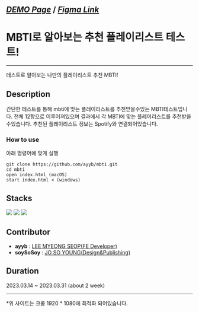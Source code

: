 *[DEMO Page](https://ayyb.github.io/mbti)* / *[Figma Link](https://www.figma.com/file/hCnpk7zQsKfV8a7GnQ26Vh/mbti_mobile_design_0324?node-id=0-1)*
---
# MBTI로 알아보는 추천 플레이리스트 테스트!
---

테스트로 알아보는 나만의 플레이리스트 추천 MBTI!

## Description

간단한 테스트를 통해 mbti에 맞는 플레이리스트를 추천받을수있는 MBTI테스트입니다.
전체 12항으로 이루어져있으며 결과에서 각 MBTI에 맞는 플레이리스트를 추천받을수있습니다.
추천된 플레이리스트 정보는 Spotify와 연결되어있습니다.

### How to use

아래 명령어에 맞게 실행

```
git clone https://github.com/ayyb/mbti.git
cd mbti 
open index.html (macOS)
start index.html < (windows)
```

## Stacks
<img src="https://img.shields.io/badge/html5-E34F26?style=for-the-badge&logo=html5&logoColor=white">
<img src="https://img.shields.io/badge/css-1572B6?style=for-the-badge&logo=css3&logoColor=white"> 
<img src="https://img.shields.io/badge/javascript-F7DF1E?style=for-the-badge&logo=javascript&logoColor=black"> 


## Contributor

* **ayyb** : [LEE MYEONG SEOP(FE Developer)](http://github.com/ayyb)
* **soySoSoy** : [JO SO YOUNG(Design&Publishing)](http://github./com/soySoSoy)

## Duration

 2023.03.14 ~ 2023.03.31 (about 2 week)


---
*위 사이트는 크롬 1920 * 1080에 최적화 되어있습니다.